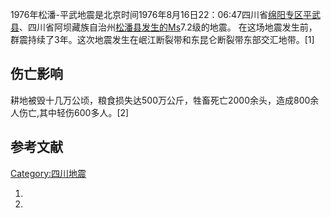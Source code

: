 1976年松潘-平武地震是北京时间1976年8月16日22：06:47四川省[绵阳专区](https://zh.wikipedia.org/wiki/绵阳专区 "wikilink")[平武县](../Page/平武县.md "wikilink")、四川省阿坝藏族自治州[松潘县发生的Ms](../Page/松潘县.md "wikilink")7.2级的地震。
在这场地震发生前，群震持续了3年。这次地震发生在岷江断裂带和东昆仑断裂带东部交汇地带。\[1\]

## 伤亡影响

耕地被毁十几万公顷，粮食损失达500万公斤，牲畜死亡2000余头，造成800余人伤亡,其中轻伤600多人。\[2\]

## 参考文献

[Category:四川地震](https://zh.wikipedia.org/wiki/Category:四川地震 "wikilink")

1.
2.